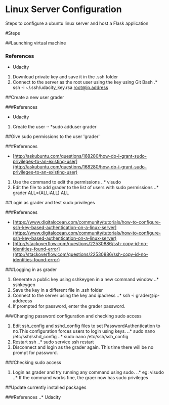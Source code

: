 # Linux Server Configuration
Steps to configure a ubuntu linux server and host a Flask application

#Steps

##Launching virtual machine

### References
* Udacity

1. Download private key and save it in the .ssh folder
2. Connect to the server as the root user using the key using Git Bash
.* ssh -i ~/.ssh/udacity_key.rsa root@ip.address

##Create a new user grader

###References
* Udacity

1. Create the user
⋅⋅ *sudo adduser grader 

##Give sudo permissions to the user 'grader'

###References
* [http://askubuntu.com/questions/168280/how-do-i-grant-sudo-privileges-to-an-existing-user](http://askubuntu.com/questions/168280/how-do-i-grant-sudo-privileges-to-an-existing-user)

1. Use the command to edit the permissions
..* visudo 
2. Edit the file to add grader to the list of users with sudo permissions
..* grader ALL=(ALL:ALL) ALL 

##Login as grader and test sudo privileges

###References
* [https://www.digitalocean.com/community/tutorials/how-to-configure-ssh-key-based-authentication-on-a-linux-server](https://www.digitalocean.com/community/tutorials/how-to-configure-ssh-key-based-authentication-on-a-linux-server)
* [http://stackoverflow.com/questions/22530886/ssh-copy-id-no-identities-found-error](http://stackoverflow.com/questions/22530886/ssh-copy-id-no-identities-found-error)

###Logging in as grader
1. Generate a public key using sshkeygen in a new command window
..* sshkeygen 
2. Save the key in a different file in .ssh folder
3. Connect to the server using the key and ipadress
..* ssh -i grader@ip-addreess 
4. If prompted for password, enter the grader password.

###Changing password configuration and checking sudo access
1. Edit ssh_config and sshd_config files to set PasswordAuthentication to no.This configuration forces users to login using keys.
..* sudo nano /etc/ssh/sshd_config 
..* sudo nano /etc/ssh/ssh_config 
2. Restart ssh
..* sudo service ssh restart 
3. Disconnect and login as the grader again. This time there will be no prompt for password.

###Checking sudo access
1. Login as grader and try running any command using sudo.
..* eg: visudo 
..* If the command works fine, the graer now has sudo privileges 

##Update currently installed packages

###References
..* Udacity 


